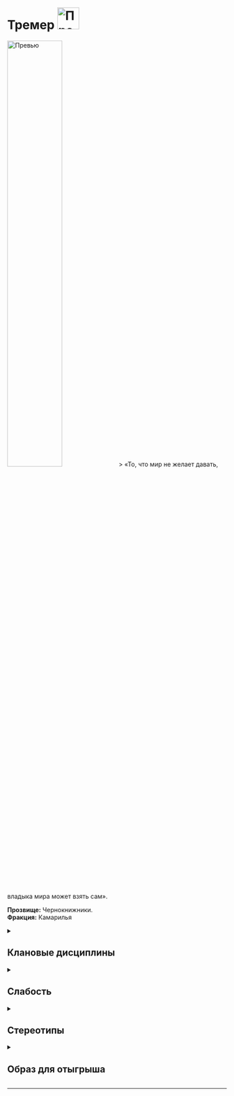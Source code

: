 
# Тремер <img src="https://cdn.discordapp.com/attachments/1374311310501875752/1429071315188453376/Tremere_symbol.png?ex=68f4cde0&is=68f37c60&hm=debf3401b0adb57ac56fc329ab76df9ff10f9b79fad6ae2f0974c333f9991b4f" width="50" alt="Превью">

<img src="https://cdn.discordapp.com/attachments/1374311310501875752/1429068307293798410/e9050a05fbd4a075d17b56c6a95abd26.jpg?ex=68f4cb13&is=68f37993&hm=b02ae674f7de30115f189cd499425481e2476abf0d25b5851724711746d4a3a2" width="50%" alt="Превью">
> «То, что мир не желает давать, владыка мира может взять сам».

**Прозвище:** Чернокнижники.\
**Фракция:** Камарилья

<details>
  <summary> <h2> Клановые дисциплины </h2> </summary>

 <details> 
  <summary> Ясновидение </summary>

  > Ясновидение наделяет персонажа сверхъестественным восприятием


  </details>

   <details> 
  <summary> Доминирование </summary>
     
 >  Доминирование — способность управлять мыслями и действиями окружающих

</details>



 <details> 
  <summary> Тауматургия </summary>


</details>

</details>

</details>

<details> 
  <summary> <h2> Слабость </h2> </summary>
  


</details>

<details> 
  <summary> <h2> Стереотипы </h2> </summary>

**Что клан думает о вампирских сообществах?**
  - о Комарилье: 
  - о Шабаше: 
  - об Анархах: 

**Что клан думает о других кланах и что другие кланы думают о них?**

  
  ```
                                                Что думает клан о других кланах                                            Что думают другие кланы об Вентру
---------------------------------------------------------------------------------------------------------------------------------------------------------------------------

                                                                                     Камарилья

---------------------------------------------------------------------------------------------------------------------------------------------------------------------------
Вентру                            
---------------------------------------------------------------------------------------------------------------------------------------------------------------------------
Гангрел                          
---------------------------------------------------------------------------------------------------------------------------------------------------------------------------     
Малкавиане                       
---------------------------------------------------------------------------------------------------------------------------------------------------------------------------
Носферату                        
---------------------------------------------------------------------------------------------------------------------------------------------------------------------------
Тореадор                         
---------------------------------------------------------------------------------------------------------------------------------------------------------------------------
Тремер                            
---------------------------------------------------------------------------------------------------------------------------------------------------------------------------

                                                                                            Шабаш

---------------------------------------------------------------------------------------------------------------------------------------------------------------------------

Лассомбра                      
---------------------------------------------------------------------------------------------------------------------------------------------------------------------------
Цимисхи                         
---------------------------------------------------------------------------------------------------------------------------------------------------------------------------

                                                                                          Независимые

---------------------------------------------------------------------------------------------------------------------------------------------------------------------------
Каитифы                         
---------------------------------------------------------------------------------------------------------------------------------------------------------------------------
Ассамиты                        
---------------------------------------------------------------------------------------------------------------------------------------------------------------------------
Джованни                        
---------------------------------------------------------------------------------------------------------------------------------------------------------------------------
Последователи Сета               
---------------------------------------------------------------------------------------------------------------------------------------------------------------------------
Равнос                          
---------------------------------------------------------------------------------------------------------------------------------------------------------------------------

```

</details>


<details> 
  <summary> <h2> Образ для отыгрыша </h2> </summary>

  <details> 
  <summary> Экспозиция  </summary>

Когда‑то, во времена давно минувших ночей, Тремер были иными. Однажды они заключили некую сделку (составили заклинание, провели оккультный ритуал — детали разнятся от источника к источнику), в результате которой утратили свою изначальную природу и стали вампирами, которыми остаются и поныне. Кто‑то утверждает, что они были мистиками, что украли Проклятие Каина у погружённого в торпор предтечи, кто‑то считает их смертными алхимиками, что сумели извлечь эссенцию бессмертия из крови других Сородичей. Кощунство, предательство — тайна происхождения Тремер мрачной тенью окутывала клан на протяжении веков, вынуждая терпеть недоверие и подозрения со стороны других Сородичей.
Вся история клана — это история войн, многовековых обид и вопросов, так и оставшихся без ответов. Нынешние Тремер — это организация Сородичей, посвятивших себя изучению искусства кровавой волшбы, Тауматургии. Эта сложная и многогранная Дисциплина является опорой, на которой зиждется вся структура клана, по сути, представляющая собой сеть тайных лож, называемых капеллами, в которых Тремер собираются вместе, чтобы проводить тауматургические ритуалы, делиться друг с другом тайнами оккультного искусства и, самое главное, постигать могущество крови, которая для них является не только пищей, но и источником мистической власти над окружающим миром.
Помимо собственно Тауматургии, Чернокнижники известны своей строгой клановой иерархией. Исторической родиной клана является Старый Свет — центральная штаб‑квартира Тремер до сих пор находится в Вене, и каждый из членов клана так или иначе подчиняется исходящим оттуда распоряжениям. Несмотря на то, что Тремер является самым молодым из великих кланов (по крайней мере, в том смысле, который вкладывают в слово «молодой» бессмертные существа вроде вампиров), его члены искушены в превратностях Извечной Борьбы ничуть не хуже других Сородичей.
В окружении коварных врагов и ненадёжных союзников Тремерам ничего не оставалось, кроме как выработать привычку полагаться исключительно на свои собственные силы. Многие, осознав, насколько значимое преимущество даёт Чернокнижникам многогранность Тауматургии и чёткая организационная структура как самого клана, так и отдельных его капелл, начинают воспринимать самодостаточность Тремер как угрозу и предпринимают тайные и явные шаги, направленные на её ликвидацию.

</details>

  <details> 
  <summary> Внешний вид  </summary>

</details>

 <details> 
  <summary> Убежища </summary>


</details>

 <details> 
  <summary> Биографии </summary>


</details>


</details>

</details>

-------------------------------------------------------------------------------------------------------------------------------------------------------------------------------------------------

